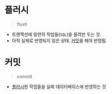 # 플러시
> flush
- 트랜잭션에 일련의 작업들(`SQL`)을 올려만 두는 것.
- 아직 실제로 반영되지 않은 상태. [커밋](#커밋)을 해야 반영됨.
# 커밋
> commit
- [플러시](#플러시)한 작업들을 실제 데이터베이스에 반영하는 것